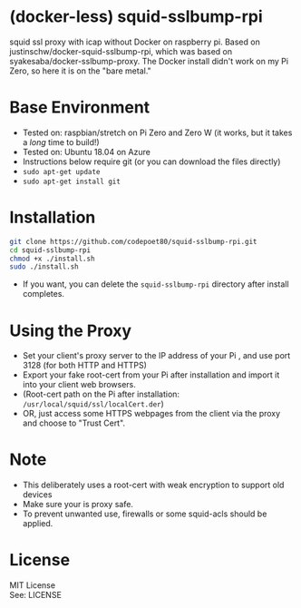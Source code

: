 (docker-less) squid-sslbump-rpi
======================
squid ssl proxy with icap without Docker on raspberry pi. Based on justinschw/docker-squid-sslbump-rpi, which was based on syakesaba/docker-sslbump-proxy. The Docker install didn't work on my Pi Zero, so here it is on the "bare metal."

Base Environment
======================
- Tested on: raspbian/stretch on Pi Zero and Zero W (it works, but it takes a *long* time to build!)
- Tested on: Ubuntu 18.04 on Azure
- Instructions below require git (or you can download the files directly)
- ```sudo apt-get update```
- ```sudo apt-get install git```

Installation
======================
```sh
git clone https://github.com/codepoet80/squid-sslbump-rpi.git
cd squid-sslbump-rpi
chmod +x ./install.sh
sudo ./install.sh
```
- If you want, you can delete the ```squid-sslbump-rpi``` directory after install completes.

Using the Proxy
======================
- Set your client's proxy server to the IP address of your Pi , and use port 3128 (for both HTTP and HTTPS)
- Export your fake root-cert from your Pi after installation and import it into your client web browsers.  
- (Root-cert path on the Pi after installation: ```/usr/local/squid/ssl/localCert.der```)
- OR, just access some HTTPS webpages from the client via the proxy and choose to "Trust Cert". 

Note
======================
- This deliberately uses a root-cert with weak encryption to support old devices
- Make sure your is proxy safe.  
- To prevent unwanted use, firewalls or some squid-acls should be applied.  

License
======================
MIT License  
See: LICENSE


